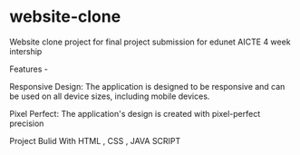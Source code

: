 # website-clone

Website clone project for final project submission for edunet AICTE 4 week intership

Features -

Responsive Design: The application is designed to be responsive and can be used on all device sizes, including mobile devices.

Pixel Perfect: The application's design is created with pixel-perfect precision

Project Bulid With HTML , CSS , JAVA SCRIPT
